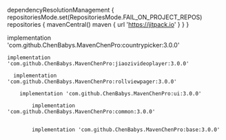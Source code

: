 dependencyResolutionManagement {
		repositoriesMode.set(RepositoriesMode.FAIL_ON_PROJECT_REPOS)
		repositories {
			mavenCentral()
			maven { url 'https://jitpack.io' }
		}
	}


  implementation 'com.github.ChenBabys.MavenChenPro:countrypicker:3.0.0'

    implementation 'com.github.ChenBabys.MavenChenPro:jiaozivideoplayer:3.0.0'

      implementation 'com.github.ChenBabys.MavenChenPro:rollviewpager:3.0.0'

        implementation 'com.github.ChenBabys.MavenChenPro:ui:3.0.0'

            implementation 'com.github.ChenBabys.MavenChenPro:common:3.0.0'

            
            implementation 'com.github.ChenBabys.MavenChenPro:base:3.0.0'
